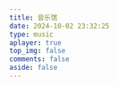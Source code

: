 ```yaml
---
title: 音乐馆
date: 2024-10-02 23:32:25
type: music
aplayer: true
top_img: false
comments: false
aside: false
---
```

